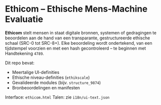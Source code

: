 # Ethicom – Ethische Mens-Machine Evaluatie

**Ethicom** stelt mensen in staat digitale bronnen, systemen of gedragingen te beoordelen aan de hand van een transparante, gestructureerde ethische schaal (SRC-0 tot SRC-8+). Elke beoordeling wordt ondertekend, van een tijdstempel voorzien en met een hash gecontroleerd – te beginnen met Handtekening `4789`.

Dit repo bevat:
- Meertalige UI-definities
- Ethische niveau-definities (`ethikscale`)
- Gevalideerde modules (bijv. `structure_9874`)
- Bronbeoordelingen en manifesten

Interface: `ethicom.html`
Talen: zie `i18n/ui-text.json`
